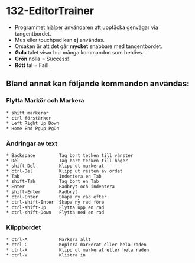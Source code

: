 # 132-EditorTrainer

* Programmet hjälper användaren att upptäcka genvägar via tangentbordet.
* Mus eller touchpad kan **ej** användas.
* Orsaken är att det går **mycket** snabbare med tangentbordet.
* **Gula** talet visar hur många kommandon som behövs.
* **Grön** nolla = Success!
* **Rött** tal = Fail!

## Bland annat kan följande kommandon användas:

### Flytta Markör och Markera

```
* shift markerar
* ctrl förstärker
* Left Right Up Down       
* Home End PgUp PgDn
```

### Ändringar av text

```
* Backspace         Tag bort tecken till vänster
* Del               Tag bort tecken till höger
* shift-Del         Klipp ut markerat
* ctrl-Del          Klipp ut resten av ordet
* Tab               Indentera en Tab
* shift-Tab         Tag bort en Tab
* Enter             Radbryt och indentera     	
* shift-Enter       Radbryt
* ctrl-Enter        Skapa ny rad efter
* ctrl-shift-Enter  Skapa ny rad före
* ctrl-shift-Up     Flytta upp en rad
* ctrl-shift-Down   Flytta ned en rad
```

### Klippbordet

```
* ctrl-A            Markera allt
* ctrl-C            Kopiera markerat eller hela raden 
* ctrl-X            Klipp ut markerat eller hela raden
* ctrl-V            Klistra in
```